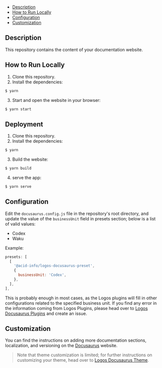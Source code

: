 - [Description](#description)
- [How to Run Locally](#how-to-run-locally)
- [Configuration](#configuration)
- [Customization](#customization)

## Description

This repository contains the content of your documentation website.

## How to Run Locally

1. Clone this repository.
2. Install the dependencies:
```bash
$ yarn
```
3. Start and open the website in your browser:
```bash
$ yarn start
```

## Deployment
1. Clone this repository.
2. Install the dependencies:
```bash
$ yarn
```
3. Build the website:
```bash
$ yarn build
```
4. serve the app:
```bash
$ yarn serve
```

## Configuration
Edit the `docusaurus.config.js` file in the repository's root directory, and update the value of the `businessUnit` field in presets section; below is a list of valid values:
- Codex
- Waku

Example:
```js
presets: [
  [
    '@acid-info/logos-docusaurus-preset',
    {
      businessUnit: 'Codex',
    },
  ],
],
```

This is probably enough in most cases, as the Logos plugins will fill in other configurations related to the specified business unit. If you find any error in the information coming from Logos Plugins, please head over to [Logos Docusaurus Plugins](https://github.com/acid-info/logos-docusaurus-plugins) and create an issue.

## Customization

You can find the instructions on adding more documentation sections, localization, and versioning on the [Docusaurus](https://docusaurus.io/docs) website.

> Note that theme customization is limited; for further instructions on customizing your theme, head over to [Logos Docusaurus Theme](https://github.com/acid-info/logos-docusaurus-plugins/tree/main/packages/logos-docusaurus-theme/). 
